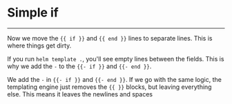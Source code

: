 # Simple if
---
Now we move the `{{ if }}` and `{{ end }}` lines to separate lines. This is where things get dirty.

If you run `helm template .`, you'll see empty lines between the fields. This is why we add the `-` to the `{{- if }}` and `{{- end }}`.

We add the `-` in `{{- if }}` and `{{- end }}`. If we go with the same logic, 
the templating engine just removes the `{{ }}` blocks, but leaving everything else.
This means it leaves the newlines and spaces
